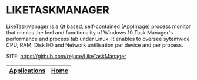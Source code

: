 # LIKETASKMANAGER

 LikeTaskManager is a Qt based, self-contained (AppImage) process monitor that
 mimics the feel and functionality of Windows 10 Task Manager's performance and
 process tab under Linux. It enables to oversee sytemwide CPU, RAM, Disk I/O
 and Network untilisation per device and per process.
 
 SITE: https://github.com/rejuce/LikeTaskManager

 | [Applications](https://portable-linux-apps.github.io/apps.html) | [Home](https://portable-linux-apps.github.io)
 | --- | --- |
